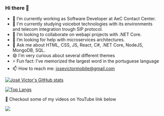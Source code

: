 ### Hi there 👋

- 🔭 I’m currently working as Software Developer at AeC Contact Center.
- 🌱 I'm currently studying voicebot technologies with its environments and telecom integration trough SIP protocol.
- 👯 I’m looking to collaborate on webapi projects with .NET Core.
- 🤔 I’m looking for help with microservices architectures.
- 💬 Ask me about HTML, CSS, JS, React, C#, .NET Core, NodeJS, MongoDB, SQL.
- 😄 I'm very curious about several different themes
- ⚡ Fun fact: I've memorized the largest word in the portuguese language
- 📫 How to reach me: josevictormobile@gmail.com 


[![José Victor's GitHub stats](https://github-readme-stats.vercel.app/api?username=josevictormobile)](https://github.com/josevictormobile/github-readme-stats)

[![Top Langs](https://github-readme-stats.vercel.app/api/top-langs/?username=josevictormobile)](https://github.com/josevictormobile/github-readme-stats)

:vulcan_salute: Checkout some of my videos on YouTube link below 

<a href="https://www.youtube.com/watch?v=GqOkRvNbHeU&list=PLGOSSmMHckW1SmNbtpS0eyVwWgL-i_Fu8&index=1"><img src="https://img.shields.io/badge/YouTube-FF0000?style=for-the-badge&logo=youtube&logoColor=white" /></a>


